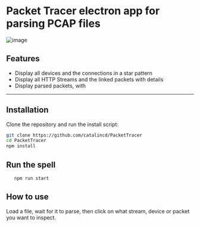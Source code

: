 # Packet Tracer electron app for parsing PCAP files
![image](https://github.com/user-attachments/assets/c28eeb03-2541-46f7-859c-06b559d7ee49)

## Features

- Display all devices and the connections in a star pattern
- Display all HTTP Streams and the linked packets with details
- Display parsed packets, with 

---

## Installation

Clone the repository and run the install script:

   ```bash
   git clone https://github.com/catalincd/PacketTracer
   cd PacketTracer
   npm install
   ```

## Run the spell
```bash
   npm run start
   ```

## How to use
Load a file, wait for it to parse, then click on what stream, device or packet you want to inspect.





